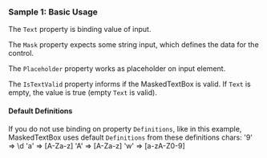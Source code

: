 ### Sample 1: Basic Usage

The `Text` property is binding value of input.

The `Mask` property expects some string input, which defines the data for the control.

The `Placeholder` property works as placeholder on input element.

The `IsTextValid` property informs if the MaskedTextBox is valid. If `Text` is empty, the value is true (empty `Text` is valid).

#### Default Definitions

If you do not use binding on property `Definitions`, like in this example, MaskedTextBox uses default `Definitions` from these definitions chars:
	'9' => \d
	'a' => [A-Za-z]
	'A' => [A-Za-z]
	'w' => [a-zA-Z0-9]

